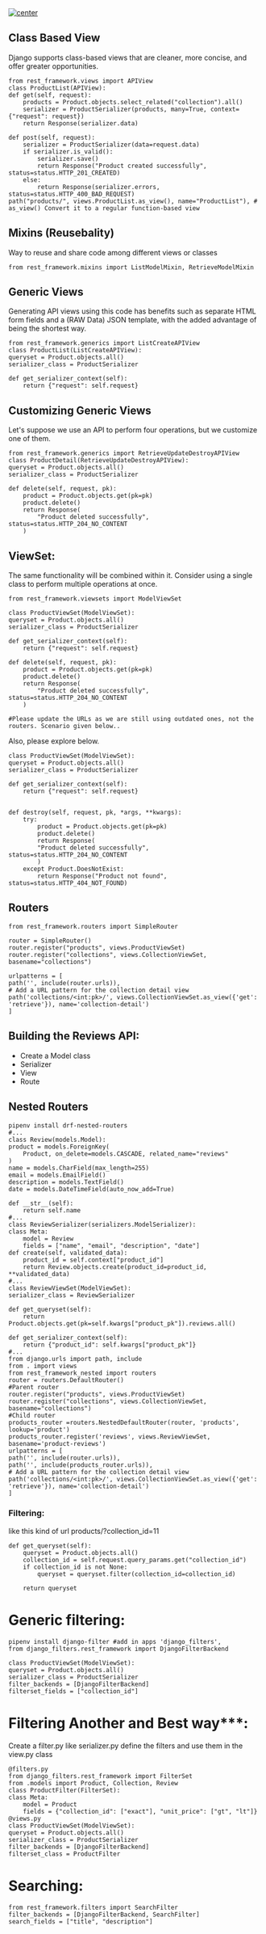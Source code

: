 <a href="">
  <img align="center" src="https://img.shields.io/badge/Advanced%20APIs%20Concepts-Clear%20all-blue" alt="center">
</a>

## Class Based View
Django supports class-based views that are cleaner, more concise, and offer greater opportunities.

    from rest_framework.views import APIView
    class ProductList(APIView):
    def get(self, request):
        products = Product.objects.select_related("collection").all()
        serializer = ProductSerializer(products, many=True, context={"request": request})
        return Response(serializer.data)

    def post(self, request):
        serializer = ProductSerializer(data=request.data)
        if serializer.is_valid():
            serializer.save()
            return Response("Product created successfully", status=status.HTTP_201_CREATED)
        else:
            return Response(serializer.errors, status=status.HTTP_400_BAD_REQUEST)
    path("products/", views.ProductList.as_view(), name="ProductList"), # as_view() Convert it to a regular function-based view
## Mixins (Reusebality)
Way to reuse and share code among different views or classes

    from rest_framework.mixins import ListModelMixin, RetrieveModelMixin
## Generic Views
Generating API views using this code has benefits such as separate HTML form fields and a (RAW Data) JSON template, with the added advantage of being the shortest way.

    from rest_framework.generics import ListCreateAPIView
    class ProductList(ListCreateAPIView):
    queryset = Product.objects.all()
    serializer_class = ProductSerializer

    def get_serializer_context(self):
        return {"request": self.request}
## Customizing Generic Views
Let's suppose we use an API to perform four operations, but we customize one of them.

    from rest_framework.generics import RetrieveUpdateDestroyAPIView
    class ProductDetail(RetrieveUpdateDestroyAPIView):
    queryset = Product.objects.all()
    serializer_class = ProductSerializer

    def delete(self, request, pk):
        product = Product.objects.get(pk=pk)
        product.delete()
        return Response(
            "Product deleted successfully", status=status.HTTP_204_NO_CONTENT
        )
## ViewSet:
The same functionality will be combined within it. Consider using a single class to perform multiple operations at once.

    from rest_framework.viewsets import ModelViewSet
    
    class ProductViewSet(ModelViewSet):
    queryset = Product.objects.all()
    serializer_class = ProductSerializer

    def get_serializer_context(self):
        return {"request": self.request}

    def delete(self, request, pk):
        product = Product.objects.get(pk=pk)
        product.delete()
        return Response(
            "Product deleted successfully", status=status.HTTP_204_NO_CONTENT
        )
        
    #Please update the URLs as we are still using outdated ones, not the routers. Scenario given below..
Also, please explore below.

    class ProductViewSet(ModelViewSet):
    queryset = Product.objects.all()
    serializer_class = ProductSerializer

    def get_serializer_context(self):
        return {"request": self.request}


    def destroy(self, request, pk, *args, **kwargs):
        try:
            product = Product.objects.get(pk=pk)
            product.delete()
            return Response(
            "Product deleted successfully", status=status.HTTP_204_NO_CONTENT
            )
        except Product.DoesNotExist:
            return Response("Product not found", status=status.HTTP_404_NOT_FOUND)

## Routers
    from rest_framework.routers import SimpleRouter

    router = SimpleRouter()
    router.register("products", views.ProductViewSet)
    router.register("collections", views.CollectionViewSet, basename="collections")

    urlpatterns = [
    path('', include(router.urls)),
    # Add a URL pattern for the collection detail view
    path('collections/<int:pk>/', views.CollectionViewSet.as_view({'get': 'retrieve'}), name='collection-detail')
    ]
    
## Building the Reviews API:
- Create a Model class
- Serializer
- View
- Route
## Nested Routers 
    pipenv install drf-nested-routers
    #...
    class Review(models.Model):
    product = models.ForeignKey(
        Product, on_delete=models.CASCADE, related_name="reviews"
    )
    name = models.CharField(max_length=255)
    email = models.EmailField()
    description = models.TextField()
    date = models.DateTimeField(auto_now_add=True)

    def __str__(self):
        return self.name
    #...
    class ReviewSerializer(serializers.ModelSerializer):
    class Meta:
        model = Review
        fields = ["name", "email", "description", "date"]
    def create(self, validated_data):
        product_id = self.context["product_id"]
        return Review.objects.create(product_id=product_id, **validated_data)
    #...
    class ReviewViewSet(ModelViewSet):
    serializer_class = ReviewSerializer
    
    def get_queryset(self):
        return Product.objects.get(pk=self.kwargs["product_pk"]).reviews.all()

    def get_serializer_context(self):
        return {"product_id": self.kwargs["product_pk"]}
    #...
    from django.urls import path, include
    from . import views
    from rest_framework_nested import routers
    router = routers.DefaultRouter()
    #Parent router
    router.register("products", views.ProductViewSet)
    router.register("collections", views.CollectionViewSet, basename="collections")
    #Child router
    products_router =routers.NestedDefaultRouter(router, 'products', lookup='product')
    products_router.register('reviews', views.ReviewViewSet, basename='product-reviews')
    urlpatterns = [
    path('', include(router.urls)),
    path('', include(products_router.urls)),
    # Add a URL pattern for the collection detail view
    path('collections/<int:pk>/', views.CollectionViewSet.as_view({'get': 'retrieve'}), name='collection-detail')
    ]

  ### Filtering:
  like this kind of url products/?collection_id=11

    def get_queryset(self):
        queryset = Product.objects.all()
        collection_id = self.request.query_params.get("collection_id")
        if collection_id is not None:
            queryset = queryset.filter(collection_id=collection_id)

        return queryset
  # Generic filtering:
    pipenv install django-filter #add in apps 'django_filters',
    from django_filters.rest_framework import DjangoFilterBackend
    
    class ProductViewSet(ModelViewSet):
    queryset = Product.objects.all()
    serializer_class = ProductSerializer
    filter_backends = [DjangoFilterBackend]
    filterset_fields = ["collection_id"]

  # Filtering Another and Best way***:
  Create a filter.py like serializer.py define the filters and use them in the view.py class

    @filters.py
    from django_filters.rest_framework import FilterSet
    from .models import Product, Collection, Review
    class ProductFilter(FilterSet):
    class Meta:
        model = Product
        fields = {"collection_id": ["exact"], "unit_price": ["gt", "lt"]}
    @views.py
    class ProductViewSet(ModelViewSet):
    queryset = Product.objects.all()
    serializer_class = ProductSerializer
    filter_backends = [DjangoFilterBackend]
    filterset_class = ProductFilter 

# Searching:
    from rest_framework.filters import SearchFilter
    filter_backends = [DjangoFilterBackend, SearchFilter]
    search_fields = ["title", "description"]

  

